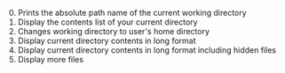 0. Prints the absolute path name of the current working directory
1. Display the contents list of your current directory
2. Changes working directory to user's home directory
3. Display current directory contents in long format
4. Display current directory contents in long format including hidden files
5. Display more files
